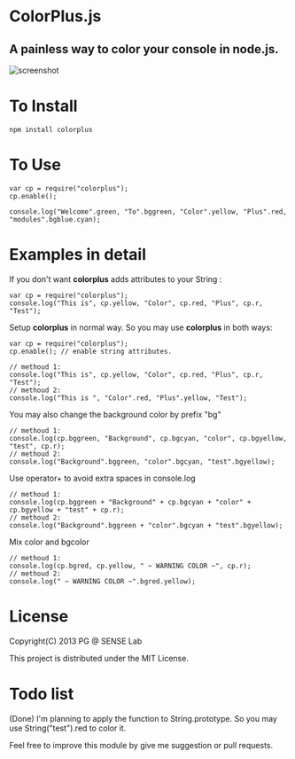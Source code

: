 ColorPlus.js
============

A painless way to color your console in node.js.
-----------------------------------------------

![screenshot](https://raw.github.com/itsPG/colorplus.js/master/screenshot.jpg)

To Install
==========

`npm install colorplus`


To Use
======

	var cp = require("colorplus");
	cp.enable();

	console.log("Welcome".green, "To".bggreen, "Color".yellow, "Plus".red, "modules".bgblue.cyan);


Examples in detail
=================

If you don't want **colorplus** adds attributes to your String :

	var cp = require("colorplus");
	console.log("This is", cp.yellow, "Color", cp.red, "Plus", cp.r, "Test");

Setup **colorplus** in normal way. So you may use **colorplus** in both ways:

	var cp = require("colorplus");
	cp.enable(); // enable string attributes.

	// methoud 1:
	console.log("This is", cp.yellow, "Color", cp.red, "Plus", cp.r, "Test");
    // methoud 2:
	console.log("This is ", "Color".red, "Plus".yellow, "Test");

You may also change the background color by prefix "bg"

	// methoud 1:
	console.log(cp.bggreen, "Background", cp.bgcyan, "color", cp.bgyellow, "test", cp.r);
	// methoud 2:
	console.log("Background".bggreen, "color".bgcyan, "test".bgyellow);

Use operator+ to avoid extra spaces in console.log

	// methoud 1:
	console.log(cp.bggreen + "Background" + cp.bgcyan + "color" + cp.bgyellow + "test" + cp.r);
	// methoud 2:
	console.log("Background".bggreen + "color".bgcyan + "test".bgyellow);

Mix color and bgcolor

	// methoud 1:
	console.log(cp.bgred, cp.yellow, " ~ WARNING COLOR ~", cp.r);
	// methoud 2:
	console.log(" ~ WARNING COLOR ~".bgred.yellow);





License
=======

Copyright(C) 2013 PG @ SENSE Lab

This project is distributed under the MIT License.


Todo list
=========

(Done) I'm planning to apply the function to String.prototype.
So you may use String("test").red to color it.

Feel free to improve this module by give me suggestion or pull requests. 


